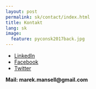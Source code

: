 ```yaml
---
layout: post
permalink: sk/contact/index.html
title: Kontakt
lang: sk
image:
  feature: pyconsk2017back.jpg
---
```



* [LinkedIn](https://www.linkedin.com/in/marekmansell)
* [Facebook](http://facebook.com/marekmansell)
* [Twitter](http://twitter.com/marekmansell)


__Mail: marek.mansell@gmail.com__
